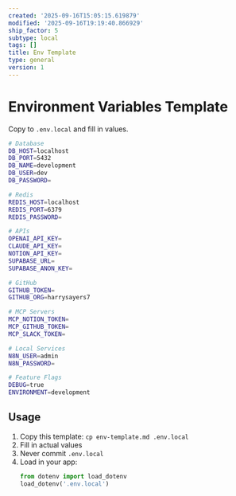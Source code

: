 ```yaml
---
created: '2025-09-16T15:05:15.619879'
modified: '2025-09-16T19:19:40.866929'
ship_factor: 5
subtype: local
tags: []
title: Env Template
type: general
version: 1
---
```


# Environment Variables Template

Copy to `.env.local` and fill in values.

```bash
# Database
DB_HOST=localhost
DB_PORT=5432
DB_NAME=development
DB_USER=dev
DB_PASSWORD=

# Redis
REDIS_HOST=localhost
REDIS_PORT=6379
REDIS_PASSWORD=

# APIs
OPENAI_API_KEY=
CLAUDE_API_KEY=
NOTION_API_KEY=
SUPABASE_URL=
SUPABASE_ANON_KEY=

# GitHub
GITHUB_TOKEN=
GITHUB_ORG=harrysayers7

# MCP Servers
MCP_NOTION_TOKEN=
MCP_GITHUB_TOKEN=
MCP_SLACK_TOKEN=

# Local Services
N8N_USER=admin
N8N_PASSWORD=

# Feature Flags
DEBUG=true
ENVIRONMENT=development
```

## Usage

1. Copy this template: `cp env-template.md .env.local`
2. Fill in actual values
3. Never commit `.env.local`
4. Load in your app:
   ```python
   from dotenv import load_dotenv
   load_dotenv('.env.local')
   ```